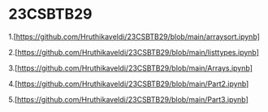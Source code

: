 # 23CSBTB29
1.[https://github.com/Hruthikaveldi/23CSBTB29/blob/main/arraysort.ipynb]

2.[https://github.com/Hruthikaveldi/23CSBTB29/blob/main/listtypes.ipynb]

3.[https://github.com/Hruthikaveldi/23CSBTB29/blob/main/Arrays.ipynb]

4.[https://github.com/Hruthikaveldi/23CSBTB29/blob/main/Part2.ipynb]

5.[https://github.com/Hruthikaveldi/23CSBTB29/blob/main/Part3.ipynb]

